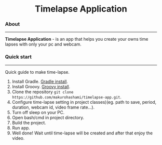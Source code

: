 <h1 align="center">Timelapse Application</h1>

### About

---

**Timelapse Application** - is an app that helps you create your owns time lapses with only your pc and webcam.

### Quick start

---
Quick guide to make time-lapse.

1. Install Gradle. [Gradle install](https://gradle.org/install/).
2. Install Groovy. [Groovy install](https://groovy-lang.org/install.html).
3. Clone the repository `git clone https://github.com/makurohashami/timelapse-app.git`.
4. Configure time-lapse setting in project classes)(eg. path to save, period, duration, webcam id, video frame rate...).
5. Turn off sleep on your PC.
6. Open bash/cmd in project directory.
7. Build the project.
8. Run app.
9. Well done! Wait until time-lapse will be created and after that enjoy the video.
